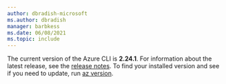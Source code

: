 ```yaml
---
author: dbradish-microsoft
ms.author: dbradish
manager: barbkess
ms.date: 06/08/2021
ms.topic: include
---
```


The current version of the Azure CLI is __2.24.1__. For information about the latest release, see the [release notes](../release-notes-azure-cli.md). To find your installed version and see if you need to update, run [az version](/cli/azure/reference-index#az_version).
